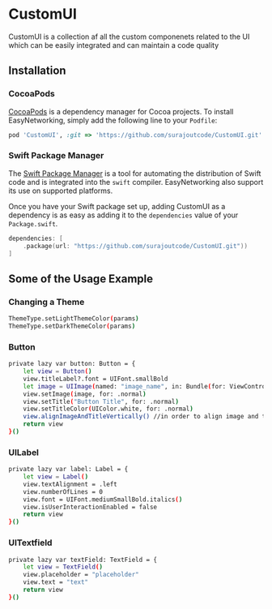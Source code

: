 
# CustomUI

CustomUI is a collection af all the custom componenets related to the UI which can be easily integrated and can maintain a code quality

## Installation

### CocoaPods

[CocoaPods](https://cocoapods.org) is a dependency manager for Cocoa projects. To install EasyNetworking, simply add the following line to your `Podfile`:

```ruby
pod 'CustomUI', :git => 'https://github.com/surajoutcode/CustomUI.git'
```

### Swift Package Manager

The [Swift Package Manager](https://swift.org/package-manager/) is a tool for automating the distribution of Swift code and is integrated into the `swift` compiler. EasyNetworking also support its use on supported platforms.

Once you have your Swift package set up, adding CustomUI as a dependency is as easy as adding it to the `dependencies` value of your `Package.swift`.

```swift
dependencies: [
    .package(url: "https://github.com/surajoutcode/CustomUI.git"))
]
```


## Some of the Usage Example


### Changing a Theme

```bash
ThemeType.setLightThemeColor(params)      
ThemeType.setDarkThemeColor(params)
````

### Button

```bash
private lazy var button: Button = {
    let view = Button()
    view.titleLabel?.font = UIFont.smallBold
    let image = UIImage(named: "image_name", in: Bundle(for: ViewController.self), compatibleWith: nil)?.withRenderingMode(.alwaysTemplate)
    view.setImage(image, for: .normal)
    view.setTitle("Button Title", for: .normal)
    view.setTitleColor(UIColor.white, for: .normal)
    view.alignImageAndTitleVertically() //in order to align image and title vertically
    return view
}()
````

### UILabel

```bash
private lazy var label: Label = {
    let view = Label()
    view.textAlignment = .left
    view.numberOfLines = 0
    view.font = UIFont.mediumSmallBold.italics()
    view.isUserInteractionEnabled = false
    return view
}()
````

### UITextfield

```bash
private lazy var textField: TextField = {
    let view = TextField()
    view.placeholder = "placeholder"
    view.text = "text"
    return view
}()
````
